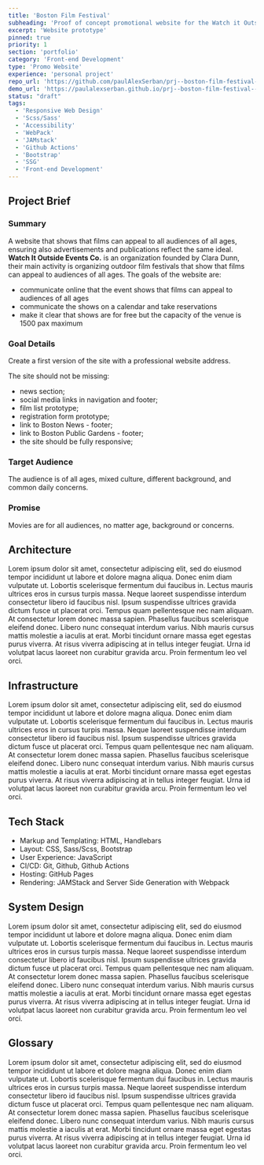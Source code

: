 ```yaml
---
title: 'Boston Film Festival'
subheading: 'Proof of concept promotional website for the Watch it Outside - Boston Edition 2020'
excerpt: 'Website prototype'
pinned: true
priority: 1
section: 'portfolio'
category: 'Front-end Development'
type: 'Promo Website'
experience: 'personal project'
repo_url: 'https://github.com/paulAlexSerban/prj--boston-film-festival--website/'
demo_url: 'https://paulalexserban.github.io/prj--boston-film-festival--website/'
status: "draft"
tags:
  - 'Responsive Web Design'
  - 'Scss/Sass'
  - 'Accessibility'
  - 'WebPack'
  - 'JAMstack'
  - 'Github Actions'
  - 'Bootstrap'
  - 'SSG'
  - 'Front-end Development'
---
```


## Project Brief

### Summary

A website that shows that films can appeal to all audiences of all ages, ensuring also advertisements and publications reflect the same ideal.
**Watch It Outside Events Co.** is an organization founded by Clara Dunn, their main activity is organizing outdoor film festivals that show that films can appeal to audiences of all ages.
The goals of the website are:

- communicate online that the event shows that films can appeal to audiences of all ages
- communicate the shows on a calendar and take reservations
- make it clear that shows are for free but the capacity of the venue is 1500 pax maximum

### Goal Details

Create a first version of the site with a professional website address.

The site should not be missing:

- news section;
- social media links in navigation and footer;
- film list prototype;
- registration form prototype;
- link to Boston News - footer;
- link to Boston Public Gardens - footer;
- the site should be fully responsive;

### Target Audience

The audience is of all ages, mixed culture, different background, and common daily concerns.

### Promise

Movies are for all audiences, no matter age, background or concerns.

## Architecture

Lorem ipsum dolor sit amet, consectetur adipiscing elit, sed do eiusmod tempor incididunt ut labore et dolore magna aliqua. Donec enim diam vulputate ut. Lobortis scelerisque fermentum dui faucibus in. Lectus mauris ultrices eros in cursus turpis massa. Neque laoreet suspendisse interdum consectetur libero id faucibus nisl. Ipsum suspendisse ultrices gravida dictum fusce ut placerat orci. Tempus quam pellentesque nec nam aliquam. At consectetur lorem donec massa sapien. Phasellus faucibus scelerisque eleifend donec. Libero nunc consequat interdum varius. Nibh mauris cursus mattis molestie a iaculis at erat. Morbi tincidunt ornare massa eget egestas purus viverra. At risus viverra adipiscing at in tellus integer feugiat. Urna id volutpat lacus laoreet non curabitur gravida arcu. Proin fermentum leo vel orci.

## Infrastructure

Lorem ipsum dolor sit amet, consectetur adipiscing elit, sed do eiusmod tempor incididunt ut labore et dolore magna aliqua. Donec enim diam vulputate ut. Lobortis scelerisque fermentum dui faucibus in. Lectus mauris ultrices eros in cursus turpis massa. Neque laoreet suspendisse interdum consectetur libero id faucibus nisl. Ipsum suspendisse ultrices gravida dictum fusce ut placerat orci. Tempus quam pellentesque nec nam aliquam. At consectetur lorem donec massa sapien. Phasellus faucibus scelerisque eleifend donec. Libero nunc consequat interdum varius. Nibh mauris cursus mattis molestie a iaculis at erat. Morbi tincidunt ornare massa eget egestas purus viverra. At risus viverra adipiscing at in tellus integer feugiat. Urna id volutpat lacus laoreet non curabitur gravida arcu. Proin fermentum leo vel orci.

## Tech Stack

- Markup and Templating: HTML, Handlebars
- Layout: CSS, Sass/Scss, Bootstrap
- User Experience: JavaScript
- CI/CD: Git, Github, Github Actions
- Hosting: GitHub Pages
- Rendering: JAMStack and Server Side Generation with Webpack

## System Design

Lorem ipsum dolor sit amet, consectetur adipiscing elit, sed do eiusmod tempor incididunt ut labore et dolore magna aliqua. Donec enim diam vulputate ut. Lobortis scelerisque fermentum dui faucibus in. Lectus mauris ultrices eros in cursus turpis massa. Neque laoreet suspendisse interdum consectetur libero id faucibus nisl. Ipsum suspendisse ultrices gravida dictum fusce ut placerat orci. Tempus quam pellentesque nec nam aliquam. At consectetur lorem donec massa sapien. Phasellus faucibus scelerisque eleifend donec. Libero nunc consequat interdum varius. Nibh mauris cursus mattis molestie a iaculis at erat. Morbi tincidunt ornare massa eget egestas purus viverra. At risus viverra adipiscing at in tellus integer feugiat. Urna id volutpat lacus laoreet non curabitur gravida arcu. Proin fermentum leo vel orci.

## Glossary

Lorem ipsum dolor sit amet, consectetur adipiscing elit, sed do eiusmod tempor incididunt ut labore et dolore magna aliqua. Donec enim diam vulputate ut. Lobortis scelerisque fermentum dui faucibus in. Lectus mauris ultrices eros in cursus turpis massa. Neque laoreet suspendisse interdum consectetur libero id faucibus nisl. Ipsum suspendisse ultrices gravida dictum fusce ut placerat orci. Tempus quam pellentesque nec nam aliquam. At consectetur lorem donec massa sapien. Phasellus faucibus scelerisque eleifend donec. Libero nunc consequat interdum varius. Nibh mauris cursus mattis molestie a iaculis at erat. Morbi tincidunt ornare massa eget egestas purus viverra. At risus viverra adipiscing at in tellus integer feugiat. Urna id volutpat lacus laoreet non curabitur gravida arcu. Proin fermentum leo vel orci.
